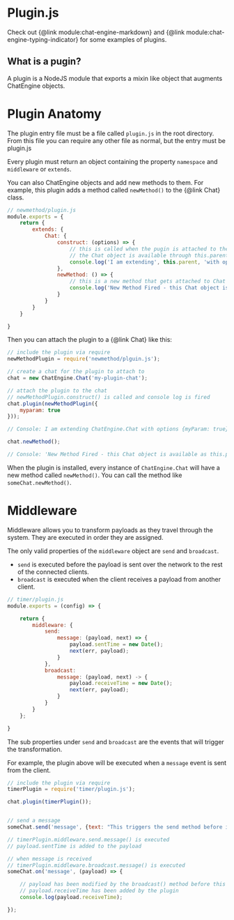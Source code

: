 # Plugin.js

Check out {@link module:chat-engine-markdown} and {@link module:chat-engine-typing-indicator} for some examples of plugins.

## What is a pugin?

A plugin is a NodeJS module that exports a mixin like object that augments ChatEngine objects.

# Plugin Anatomy

The plugin entry file must be a file called ```plugin.js``` in the root directory.
From this file you can require any other file as normal, but the entry must be
plugin.js

Every plugin must return an object containing the property ```namespace``` and ```middleware```
or ```extends```.

You can also ChatEngine objects and add new methods to them. For example,
this plugin adds a method called ```newMethod()``` to the {@link Chat} class.

```js
// newmethod/plugin.js
module.exports = {
    return {
        extends: {
            Chat: {
                construct: (options) => {
                    // this is called when the pugin is attached to the Chat
                    // the Chat object is available through this.parent
                    console.log('I am extending', this.parent, 'with options', options);
                },
                newMethod: () => {
                    // this is a new method that gets attached to Chat as Chat.newMethod()
                    console.log('New Method Fired - this Chat object is available as this.parent');
                }
            }
        }
    }

}
```

Then you can attach the plugin to a {@link Chat} like this:

```js
// include the plugin via require
newMethodPlugin = require('newmethod/plguin.js');

// create a chat for the plugin to attach to
chat = new ChatEngine.Chat('my-plugin-chat');

// attach the plugin to the chat
// newMethodPlugin.construct() is called and console log is fired
chat.plugin(newMethodPlugin({
    myparam: true
}));

// Console: I am extending ChatEngine.Chat with options {myParam: true}

chat.newMethod();

// Console: 'New Method Fired - this Chat object is available as this.parent

```

When the plugin is installed, every instance of ```ChatEngine.Chat``` will have a new
method called ```newMethod()```. You can call the method like ```someChat.newMethod()```.


# Middleware

Middleware allows you to transform payloads as they travel through the system.
They are executed in order they are assigned.

The only valid properties of the ```middleware``` object are ```send``` and ```broadcast```.

* ```send``` is executed before the payload is sent over the
network to the rest of the connected clients.
* ```broadcast``` is executed when the client receives a payload from another
client.

```js
// timer/plugin.js
module.exports = (config) => {

    return {
        middleware: {
            send:
                message: (payload, next) => {
                    payload.sentTime = new Date();
                    next(err, payload);
                }
            },
            broadcast:
                message: (payload, next) -> {
                    payload.receiveTime = new Date();
                    next(err, payload);
                }
            }
        }
    };

}
```

The sub properties under ```send``` and ```broadcast``` are the events
that will trigger the transformation.

For  example, the plugin above will be executed when a ```message```
event is sent from the client.

```js
// include the plugin via require
timerPlugin = require('timer/plugin.js');

chat.plugin(timerPlugin());


// send a message
someChat.send('message', {text: "This triggers the send method before it's published over the wire.});

// timerPlugin.middleware.send.message() is executed
// payload.sentTime is added to the payload

// when message is received
// timerPlugin.middleware.broadcast.message() is executed
someChat.on('message', (payload) => {

    // payload has been modified by the broadcast() method before this was called
    // payload.receiveTime has been added by the plugin
    console.log(payload.receiveTime);

});
```
